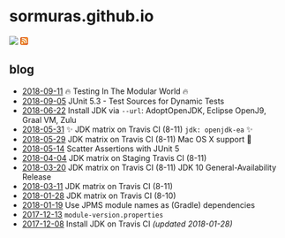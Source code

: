 # sormuras.github.io

[<img src="https://github.com/favicon.ico" width="14">](https://github.com/sormuras/sormuras.github.io/issues) [<img src="feed-icon-14x14.png">](https://github.com/sormuras/sormuras.github.io/commits/master.atom)

## blog

- [2018-09-11](blog/2018-09-11-testing-in-the-modular-world.md) 🔥 Testing In The Modular World 🔥
- [2018-09-05](blog/2018-09-05-junit-5.3-dynamic-test-source.md) JUnit 5.3 - Test Sources for Dynamic Tests
- [2018-06-22](blog/2018-06-22-jdk-matrix.md) Install JDK via `--url`: AdoptOpenJDK, Eclipse OpenJ9, Graal VM, Zulu
- [2018-05-31](blog/2018-05-31-jdk-matrix.md) ✨ JDK matrix on Travis CI (8-11) `jdk: openjdk-ea` ✨
- [2018-05-29](blog/2018-05-29-jdk-matrix.md) JDK matrix on Travis CI (8-11) Mac OS X support 🍏
- [2018-05-14](blog/2018-05-14-junit5-scatter-assertions.md) Scatter Assertions with JUnit 5
- [2018-04-04](blog/2018-04-04-jdk-matrix.md) JDK matrix on Staging Travis CI (8-11)
- [2018-03-20](blog/2018-03-20-jdk-matrix.md) JDK matrix on Travis CI (8-11) JDK 10 General-Availability Release
- [2018-03-11](blog/2018-03-11-jdk-matrix.md) JDK matrix on Travis CI (8-11)
- [2018-01-28](blog/2018-01-28-jdk-matrix.md) JDK matrix on Travis CI (8-10)
- [2018-01-19](blog/2018-01-19-mod2mav.md) Use JPMS module names as (Gradle) dependencies
- [2017-12-13](blog/2017-12-13-module-info-properties.md) `module-version.properties`
- [2017-12-08](blog/2017-12-08-install-jdk-on-travis.md) Install JDK on Travis CI _(updated 2018-01-28)_
